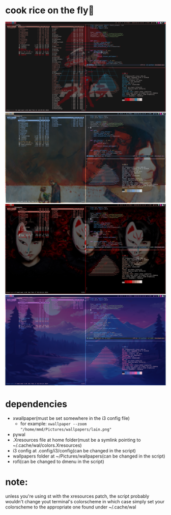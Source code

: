 # cook rice on the fly🍙
![img 1](showcase/1.png)
![img 2](showcase/2.png)
![img 3](showcase/3.png)
![img 4](showcase/4.png)
# dependencies
- xwallpaper(must be set somewhere in the i3 config file)
    - for example:
    ```xwallpaper --zoom "/home/mmd/Pictures/wallpapers/lain.png"```
- pywal
- .Xresources file at home folder(must be a symlink pointing to ~/.cache/wal/colors.Xresources)
- i3 config at .config/i3/config(can be changed in the script)
- wallpapers folder at ~/Pictures/wallpapers(can be changed in the script)
- rofi(can be changed to dmenu in the script)

# note:
unless you're using st with the xresources patch, the script probably wouldn't change yout terminal's colorscheme
in which case simply set your colorscheme to the appropriate one found under ~/.cache/wal
